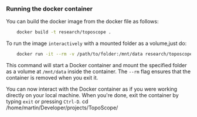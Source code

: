 ### Running the docker container

You can build the docker image from the docker file as follows:

```bash
    docker build -t research/toposcope .
```
To run the image `interactively` with a mounted folder as a volume,just do:

```bash
    docker run -it --rm -v /path/to/folder:/mnt/data research/toposcope
```
This command will start a Docker container and mount the specified folder as a volume at `/mnt/data` inside the container. The `--rm` flag ensures that the container is removed when you exit it.

You can now interact with the Docker container as if you were working directly on your local machine. When you're done, exit the container by typing `exit` or pressing `Ctrl-D`.
cd /home/martin/Developer/projects/TopoScope/
